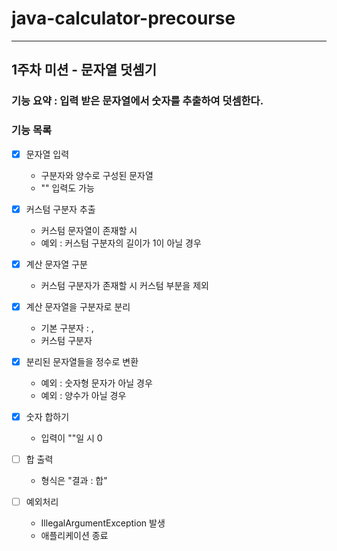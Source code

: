 # java-calculator-precourse

---

## 1주차 미션 - 문자열 덧셈기
### 기능 요약 : 입력 받은 문자열에서 숫자를 추출하여 덧셈한다.
### 기능 목록
- [x] 문자열 입력
  - 구분자와 양수로 구성된 문자열
  - "" 입력도 가능


- [x] 커스텀 구분자 추출
  - 커스텀 문자열이 존재할 시
  - 예외 : 커스텀 구분자의 길이가 1이 아닐 경우
  

- [x] 계산 문자열 구분
  - 커스텀 구분자가 존재할 시 커스텀 부분을 제외


- [x] 계산 문자열을 구분자로 분리
  - 기본 구분자 : ,
  - 커스텀 구분자
  

- [x] 분리된 문자열들을 정수로 변환
  - 예외 : 숫자형 문자가 아닐 경우
  - 예외 : 양수가 아닐 경우
  

- [x] 숫자 합하기
  - 입력이 ""일 시 0
  

- [ ] 합 출력
  - 형식은 "결과 : 합"
  

- [ ] 예외처리
  - IllegalArgumentException 발생
  - 애플리케이션 종료